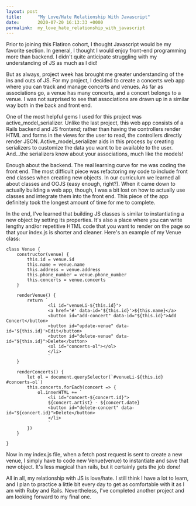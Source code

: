 ```yaml
---
layout: post
title:      "My Love/Hate Relationship With Javascript"
date:       2020-07-20 16:13:33 +0000
permalink:  my_love_hate_relationship_with_javascript
---
```



Prior to joining this Flatiron cohort, I thought Javascript would be my favorite section. In general, I thought I would enjoy front-end programming more than backend. I didn't quite anticipate struggling with my understanding of JS as much as I did! 

But as always, project week has brought me greater understanding of the ins and outs of JS. For my project, I decided to create a concerts web app where you can track and manage concerts and venues. As far as associations go, a venue has many concerts, and a concert belongs to a venue. I was not surprised to see that associations are drawn up in a similar way both in the back and front end. 

One of the most helpful gems I used for this project was active_model_serializer. Unlike the last project, this web app consists of a Rails backend and JS frontend; rather than having the controllers render HTML and forms in the views for the user to read, the controllers directly render JSON. Active_model_serializer aids in this process by creating serializers to customize the data you want to be available to the user. And...the serializers know about your associations, much like the models! 

Enough about the backend. The real learning curve for me was coding the front end. The most difficult piece was refactoring my code to include front end classes when creating new objects. In our curriculum we learned all about classes and OOJS (easy enough, right?). When it came down to actually building a web app, though, I was a bit lost on how to actually use classes and integrate them into the front end. This piece of the app definitely took the longest amount of time for me to complete. 

In the end, I've learned that building JS classes is similar to instantiating a new object by setting its properties. It's also a place where you can write lengthy and/or repetitive HTML code that you want to render on the page so that your index.js is shorter and cleaner. Here's an example of my Venue class: 

```
class Venue {
    constructor(venue) {
        this.id = venue.id 
        this.name = venue.name
        this.address = venue.address
        this.phone_number = venue.phone_number
        this.concerts = venue.concerts
    }

    renderVenue() {
        return `
                <li id="venueLi-${this.id}">
                <a href='#' data-id='${this.id}'>${this.name}</a>
                <button id="add-concert" data-id="${this.id}">Add Concert</button>
                <button id="update-venue" data-id='${this.id}'>Edit</button>
                <button id="delete-venue" data-id="${this.id}">Delete</button>
                <ol id="concerts-ol"></ol>
                </li>
                `
    }

    renderConcerts() {
        let ol = document.querySelector(`#venueLi-${this.id} #concerts-ol`)
        this.concerts.forEach(concert => {
            ol.innerHTML += `
                <li id="concert-${concert.id}">
                ${concert.artist} - ${concert.date}
                <button id="delete-concert" data-id="${concert.id}">Delete</button>
                </li>
                `
        })
    }

}
```

Now in my index.js file, when a fetch post request is sent to create a new venue, I simply have to code new Venue(venue) to instantiate and save that new object. It's less magical than rails, but it certainly gets the job done!

All in all, my relationship with JS is love/hate. I still think I have a lot to learn, and I plan to practice a little bit every day to get as comfortable with it as I am with Ruby and Rails. Nevertheless, I've completed another project and am looking forward to my final one.
